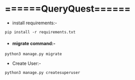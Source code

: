 # ======QueryQuest======
* install requirements:-
```shell script
pip install -r requirements.txt
```
* #### migrate command:-
```
python3 manage.py migrate
```
* Create User:-
```shell script
python3 manage.py createsuperuser
```
